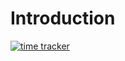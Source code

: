 # Introduction

[![time tracker](https://wakatime.com/badge/github/chenyuxiang0425/CS-NoteBook.svg)](https://wakatime.com/badge/github/chenyuxiang0425/CS-NoteBook)


